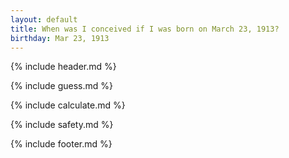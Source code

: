 ```yaml
---
layout: default
title: When was I conceived if I was born on March 23, 1913?
birthday: Mar 23, 1913
---
```


{% include header.md %}

{% include guess.md %}

{% include calculate.md %}

{% include safety.md %}

{% include footer.md %}




